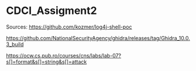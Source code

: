 # CDCI_Assigment2

Sources: 
https://github.com/kozmer/log4j-shell-poc 

https://github.com/NationalSecurityAgency/ghidra/releases/tag/Ghidra_10.0.3_build 

https://ocw.cs.pub.ro/courses/cns/labs/lab-07?s[]=format&s[]=string&s[]=attack 

